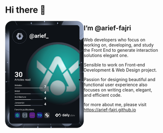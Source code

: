 # Hi there 👋

<div align="left">
  <a href="https://app.daily.dev/arief_" target="_blank">
    <img
      width="256"
      align="left"
      src="https://github.com/arief-fajri/arief-fajri/blob/main/devcard.svg"
         alt="arief-fajri"
    />
  </a>
  
</div>

## I’m @arief-fajri

   - Web developers who focus on working on, developing, and study the Front End to generate interaction solutions elegant one.
   
   - Sensible to work on Front-end Development & Web Design project.
   
   - Passion for designing beautiful and functional user experience also focuses on writing clean, elegant, and efficient code.

for more about me, please visit https://arief-fajri.github.io
